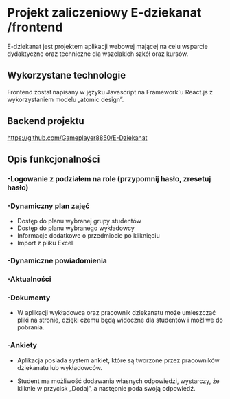 # Projekt zaliczeniowy E-dziekanat /frontend

E-dziekanat jest projektem aplikacji webowej mającej na celu wsparcie dydaktyczne
oraz techniczne dla wszelakich szkół oraz kursów.

## Wykorzystane technologie

Frontend został napisany w języku Javascript na Framework`u
React.js z wykorzystaniem modelu „atomic
design”.

## Backend projektu

https://github.com/Gameplayer8850/E-Dziekanat

## Opis funkcjonalności

### -Logowanie z podziałem na role (przypomnij hasło, zresetuj hasło)

### -Dynamiczny plan zajęć

- Dostęp do planu wybranej grupy studentów
- Dostęp do planu wybranego wykładowcy
- Informacje dodatkowe o przedmiocie po kliknięciu
- Import z pliku Excel

### -Dynamiczne powiadomienia

### -Aktualności

### -Dokumenty

- W aplikacji wykładowca oraz pracownik dziekanatu może umieszczać pliki na stronie,
  dzięki czemu będą widoczne dla studentów i możliwe do pobrania.

### -Ankiety

- Aplikacja posiada system ankiet, które są tworzone przez pracowników dziekanatu
  lub wykładowców.

- Student ma możliwość dodawania własnych odpowiedzi, wystarczy, że kliknie
  w przycisk „Dodaj”, a następnie poda swoją odpowiedź.
